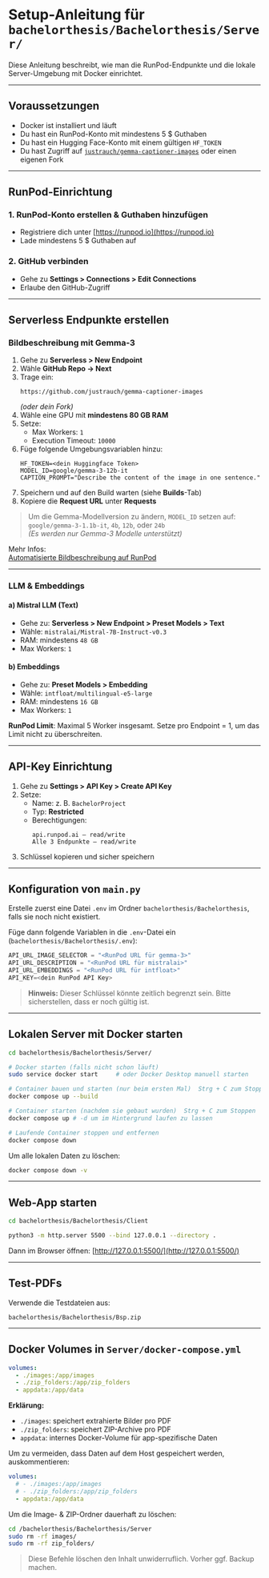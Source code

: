 # Setup-Anleitung für `bachelorthesis/Bachelorthesis/Server/`

Diese Anleitung beschreibt, wie man die RunPod-Endpunkte und die lokale Server-Umgebung mit Docker einrichtet.

---

## Voraussetzungen

- Docker ist installiert und läuft
- Du hast ein RunPod-Konto mit mindestens 5 \$ Guthaben
- Du hast ein Hugging Face-Konto mit einem gültigen `HF_TOKEN`
- Du hast Zugriff auf [`justrauch/gemma-captioner-images`](https://github.com/justrauch/gemma-captioner-images) oder einen eigenen Fork

---

## RunPod-Einrichtung

### 1. RunPod-Konto erstellen & Guthaben hinzufügen

- Registriere dich unter [https://runpod.io](https://runpod.io)
- Lade mindestens 5 \$ Guthaben auf

### 2. GitHub verbinden

- Gehe zu **Settings > Connections > Edit Connections**
- Erlaube den GitHub-Zugriff

---

## Serverless Endpunkte erstellen

### Bildbeschreibung mit Gemma-3

1. Gehe zu **Serverless > New Endpoint**
2. Wähle **GitHub Repo → Next**
3. Trage ein:
   ```
   https://github.com/justrauch/gemma-captioner-images
   ```
   *(oder dein Fork)*
4. Wähle eine GPU mit **mindestens 80 GB RAM**
5. Setze:
   - Max Workers: `1`
   - Execution Timeout: `10000`
6. Füge folgende Umgebungsvariablen hinzu:
   ```
   HF_TOKEN=<dein Huggingface Token>
   MODEL_ID=google/gemma-3-12b-it
   CAPTION_PROMPT="Describe the content of the image in one sentence."
   ```
7. Speichern und auf den Build warten (siehe **Builds**-Tab)
8. Kopiere die **Request URL** unter **Requests**

> Um die Gemma-Modellversion zu ändern, `MODEL_ID` setzen auf:\
> `google/gemma-3-1.1b-it`, `4b`, `12b`, oder `24b`\
> *(Es werden nur Gemma-3 Modelle unterstützt)*

Mehr Infos:\
[Automatisierte Bildbeschreibung auf RunPod](https://blog.runpod.io/automated-image-captioning-with-gemma-3-on-runpod-serverless/)

---

### LLM & Embeddings

#### a) Mistral LLM (Text)

- Gehe zu: **Serverless > New Endpoint > Preset Models > Text**
- Wähle: `mistralai/Mistral-7B-Instruct-v0.3`
- RAM: mindestens `48 GB`
- Max Workers: `1`

#### b) Embeddings

- Gehe zu: **Preset Models > Embedding**
- Wähle: `intfloat/multilingual-e5-large`
- RAM: mindestens `16 GB`
- Max Workers: `1`

**RunPod Limit**: Maximal 5 Worker insgesamt. Setze pro Endpoint = 1, um das Limit nicht zu überschreiten.

---

## API-Key Einrichtung

1. Gehe zu **Settings > API Key > Create API Key**
2. Setze:
   - Name: z. B. `BachelorProject`
   - Typ: **Restricted**
   - Berechtigungen:
     ```
     api.runpod.ai – read/write
     Alle 3 Endpunkte – read/write
     ```
3. Schlüssel kopieren und sicher speichern

---

## Konfiguration von `main.py`

Erstelle zuerst eine Datei `.env` im Ordner `bachelorthesis/Bachelorthesis`, falls sie noch nicht existiert.

Füge dann folgende Variablen in die `.env`-Datei ein (`bachelorthesis/Bachelorthesis/.env`):

```python
API_URL_IMAGE_SELECTOR = "<RunPod URL für gemma-3>"
API_URL_DESCRIPTION = "<RunPod URL für mistralai>"
API_URL_EMBEDDINGS = "<RunPod URL für intfloat>"
API_KEY=<dein RunPod API Key>
```

> **Hinweis:** Dieser Schlüssel könnte zeitlich begrenzt sein. Bitte sicherstellen, dass er noch gültig ist.

---

## Lokalen Server mit Docker starten

```bash
cd bachelorthesis/Bachelorthesis/Server/

# Docker starten (falls nicht schon läuft)
sudo service docker start     # oder Docker Desktop manuell starten

# Container bauen und starten (nur beim ersten Mal)  Strg + C zum Stoppen
docker compose up --build

# Container starten (nachdem sie gebaut wurden)  Strg + C zum Stoppen
docker compose up # -d um im Hintergrund laufen zu lassen

# Laufende Container stoppen und entfernen
docker compose down
```

Um alle lokalen Daten zu löschen:

```bash
docker compose down -v
```

---

## Web-App starten

```bash
cd bachelorthesis/Bachelorthesis/Client

python3 -m http.server 5500 --bind 127.0.0.1 --directory .
```

Dann im Browser öffnen: [http://127.0.0.1:5500/](http://127.0.0.1:5500/)

---

## Test-PDFs

Verwende die Testdateien aus:

```
bachelorthesis/Bachelorthesis/Bsp.zip
```

---

## Docker Volumes in `Server/docker-compose.yml`

```yaml
volumes:
  - ./images:/app/images
  - ./zip_folders:/app/zip_folders
  - appdata:/app/data
```

**Erklärung:**

- `./images`: speichert extrahierte Bilder pro PDF
- `./zip_folders`: speichert ZIP-Archive pro PDF
- `appdata`: internes Docker-Volume für app-spezifische Daten

Um zu vermeiden, dass Daten auf dem Host gespeichert werden, auskommentieren:

```yaml
volumes:
  # - ./images:/app/images
  # - ./zip_folders:/app/zip_folders
  - appdata:/app/data
```

Um die Image- & ZIP-Ordner dauerhaft zu löschen:

```bash
cd /bachelorthesis/Bachelorthesis/Server
sudo rm -rf images/
sudo rm -rf zip_folders/
```

> Diese Befehle löschen den Inhalt unwiderruflich. Vorher ggf. Backup machen.

